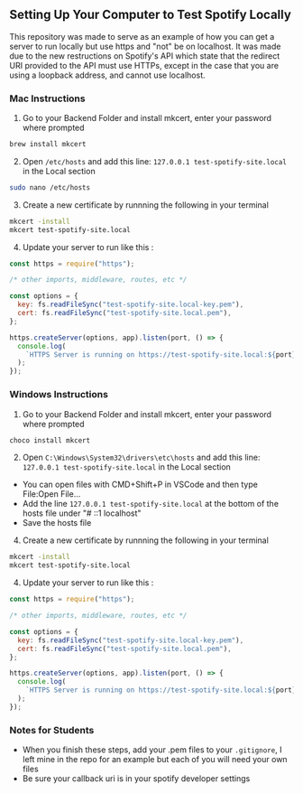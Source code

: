 ## Setting Up Your Computer to Test Spotify Locally

This repository was made to serve as an example of how you can get a server to run locally but use https and "not" be on localhost. It was made due to the new restructions on Spotify's API which state that the redirect URI provided to the API must use HTTPs, except in the case that you are using a loopback address, and cannot use localhost.

### Mac Instructions

1. Go to your Backend Folder and install mkcert, enter your password where prompted

```bash
brew install mkcert
```

2. Open `/etc/hosts` and add this line: `127.0.0.1 test-spotify-site.local` in the Local section

```bash
sudo nano /etc/hosts
```

3. Create a new certificate by runnning the following in your terminal

```bash
mkcert -install
mkcert test-spotify-site.local
```

4. Update your server to run like this :

```javascript
const https = require("https");

/* other imports, middleware, routes, etc */

const options = {
  key: fs.readFileSync("test-spotify-site.local-key.pem"),
  cert: fs.readFileSync("test-spotify-site.local.pem"),
};

https.createServer(options, app).listen(port, () => {
  console.log(
    `HTTPS Server is running on https://test-spotify-site.local:${port}`
  );
});
```

### Windows Instructions

1. Go to your Backend Folder and install mkcert, enter your password where prompted

```bash
choco install mkcert
```

2. Open `C:\Windows\System32\drivers\etc\hosts` and add this line: `127.0.0.1 test-spotify-site.local` in the Local section
- You can open files with CMD+Shift+P in VSCode and then type File:Open File...
- Add the line `127.0.0.1 test-spotify-site.local` at the bottom of the hosts file under "# ::1 localhost"
- Save the hosts file 

4. Create a new certificate by runnning the following in your terminal

```bash
mkcert -install
mkcert test-spotify-site.local
```

4. Update your server to run like this :

```javascript
const https = require("https");

/* other imports, middleware, routes, etc */

const options = {
  key: fs.readFileSync("test-spotify-site.local-key.pem"),
  cert: fs.readFileSync("test-spotify-site.local.pem"),
};

https.createServer(options, app).listen(port, () => {
  console.log(
    `HTTPS Server is running on https://test-spotify-site.local:${port}`
  );
});
```

### Notes for Students

- When you finish these steps, add your .pem files to your `.gitignore`, I left mine in the repo for an example but each of you will need your own files
- Be sure your callback uri is in your spotify developer settings
